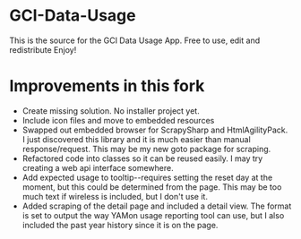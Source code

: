 # GCI-Data-Usage

This is the source for the GCI Data Usage App.  Free to use, edit and redistribute  Enjoy!

# Improvements in this fork

* Create missing solution.  No installer project yet.
* Include icon files and move to embedded resources
* Swapped out embedded browser for ScrapySharp and HtmlAgilityPack.  I just discovered this library and it is much easier than manual response/request.  This may be my new goto package for scraping.
* Refactored code into classes so it can be reused easily.  I may try creating a web api interface somewhere.
* Add expected usage to tooltip--requires setting the reset day at the moment, but this could be determined from the page.  This may be too much text if wireless is included, but I don't use it.
* Added scraping of the detail page and included a detail view.  The format is set to output the way YAMon usage reporting tool can use, but I also included the past year history since it is on the page.
